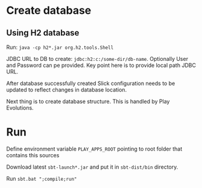 # Create database
## Using H2 database
Run: ```java -cp h2*.jar org.h2.tools.Shell```

JDBC URL to DB to create: `jdbc:h2:c:/some-dir/db-name`.
Optionally User and Password can pe provided.
Key point here is to provide local path JDBC URL.

After database successfully created Slick configuration needs to be updated
to reflect changes in database location.

Next thing is to create database structure. This is handled by Play Evolutions.

# Run

Define environment variable `PLAY_APPS_ROOT` pointing to root folder
that contains this sources

Download latest `sbt-launch*.jar` and put it in `sbt-dist/bin` directory.

Run `sbt.bat ";compile;run"`

